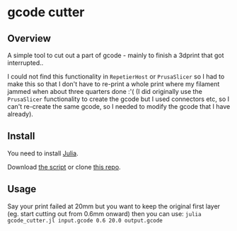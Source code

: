 # gcode cutter

## Overview

A simple tool to cut out a part of gcode - mainly to finish a 3dprint that got interrupted..

I could not find this functionality in `RepetierHost` or `PrusaSlicer` so I had to make this
so that I don't have to re-print a whole print where my filament jammed when about three quarters done :'(
(I did originally use the `PrusaSlicer` functionality to create the gcode but I used connectors etc, so I can't re-create the same gcode, so I needed to modify the gcode that I have already).

## Install

You need to install [Julia](https://julialang.org/downloads/).

Download [the script](https://github.com/amanica/gcode_cutter/raw/main/gcode_cutter.jl) or clone [this repo](https://github.com/amanica/gcode_cutter.git).

## Usage

Say your print failed at 20mm but you want to keep the original first layer (eg. start cutting out from 0.6mm onward) then you can use:
`julia gcode_cutter.jl input.gcode 0.6 20.0 output.gcode`